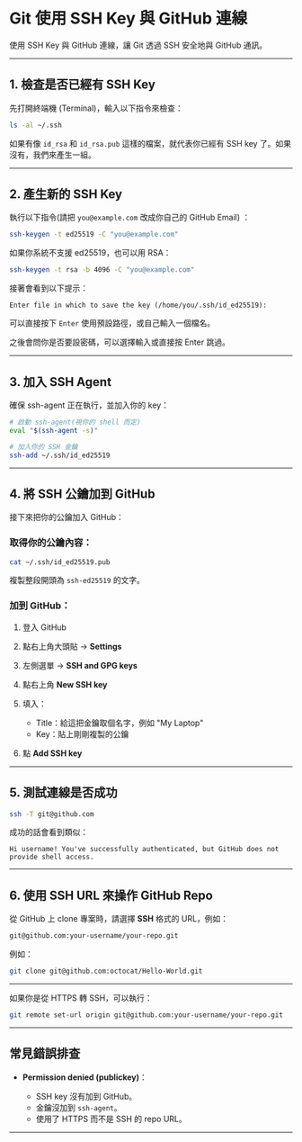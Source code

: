 # Git 使用 SSH Key 與 GitHub 連線

使用 SSH Key 與 GitHub 連線，讓 Git 透過 SSH 安全地與 GitHub 通訊。

---

## 1. 檢查是否已經有 SSH Key

先打開終端機 (Terminal)，輸入以下指令來檢查：

```bash
ls -al ~/.ssh
```

如果有像 `id_rsa` 和 `id_rsa.pub` 這樣的檔案，就代表你已經有 SSH key 了。如果沒有，我們來產生一組。

---

## 2. 產生新的 SSH Key

執行以下指令(請把 `you@example.com` 改成你自己的 GitHub Email) ：

```bash
ssh-keygen -t ed25519 -C "you@example.com"
```

如果你系統不支援 ed25519，也可以用 RSA：

```bash
ssh-keygen -t rsa -b 4096 -C "you@example.com"
```

接著會看到以下提示：

```
Enter file in which to save the key (/home/you/.ssh/id_ed25519):
```

可以直接按下 `Enter` 使用預設路徑，或自己輸入一個檔名。

之後會問你是否要設密碼，可以選擇輸入或直接按 Enter 跳過。

---

## 3. 加入 SSH Agent

確保 ssh-agent 正在執行，並加入你的 key：

```bash
# 啟動 ssh-agent(視你的 shell 而定) 
eval "$(ssh-agent -s)"

# 加入你的 SSH 金鑰
ssh-add ~/.ssh/id_ed25519
```

---

## 4. 將 SSH 公鑰加到 GitHub

接下來把你的公鑰加入 GitHub：

### 取得你的公鑰內容：

```bash
cat ~/.ssh/id_ed25519.pub
```

複製整段開頭為 `ssh-ed25519` 的文字。

### 加到 GitHub：

1. 登入 GitHub
2. 點右上角大頭貼 → **Settings**
3. 左側選單 → **SSH and GPG keys**
4. 點右上角 **New SSH key**
5. 填入：

   * Title：給這把金鑰取個名字，例如 "My Laptop"
   * Key：貼上剛剛複製的公鑰
6. 點 **Add SSH key**

---

## 5. 測試連線是否成功

```bash
ssh -T git@github.com
```

成功的話會看到類似：

```
Hi username! You've successfully authenticated, but GitHub does not provide shell access.
```

---

## 6. 使用 SSH URL 來操作 GitHub Repo

從 GitHub 上 clone 專案時，請選擇 **SSH** 格式的 URL，例如：

```bash
git@github.com:your-username/your-repo.git
```

例如：

```bash
git clone git@github.com:octocat/Hello-World.git
```

---

如果你是從 HTTPS 轉 SSH，可以執行：

```bash
git remote set-url origin git@github.com:your-username/your-repo.git
```

---

## 常見錯誤排查

* **Permission denied (publickey)**：

  * SSH key 沒有加到 GitHub。
  * 金鑰沒加到 `ssh-agent`。
  * 使用了 HTTPS 而不是 SSH 的 repo URL。

---
